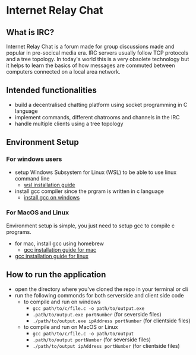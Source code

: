 
# Internet Relay Chat

## What is IRC?
Internet Relay Chat is a forum made for group discussions made and popular in pre-socical media era. IRC servers usually follow TCP protocols and a tree topology. In today's world this is a very obsolete technology but it helps to learn the basics of how messages are commuted between computers connected on a local area network.

## Intended functionalities
+ build a decentralised chatting platform using socket programming in C language
+ implement commands, different chatrooms and channels in the IRC
+ handle multiple clients using a tree topology

## Environment Setup

### For windows users
+ setup Windows Subsystem for Linux (WSL) to be able to use linux command line
  + [wsl installation guide](https://learn.microsoft.com/en-us/windows/wsl/install "guide")
+ install gcc compiler since the prgram is written in c language
  + [install gcc on windows](https://www.scaler.com/topics/c/c-compiler-for-windows/)

### For MacOS and Linux
Environment setup is simple, you just need to setup gcc to compile c programs.
+ for mac, install gcc using homebrew 
  - [gcc installation guide for mac](https://www.scaler.com/topics/c/c-compiler-for-windows/)
+ [gcc installation guide for linux](https://www.geeksforgeeks.org/how-to-install-gcc-compiler-on-linux/)

## How to run the application
+ open the directory where you've cloned the repo in your terminal or cli
+ run the following commonds for both serverside and client side code
  + to compile and run on windows
    - `gcc path/to/c/file.c -o path/to/output.exe` 
    - `.path/to/output.exe portNumber` (for severside files)
    - `./path/to/output.exe ipAddress portNumber` (for clientside files)
  + to compile and run on MacOS or Linux
    - `gcc path/to/c/file.c -o path/to/output` 
    - `.path/to/output portNumber` (for severside files)
    - `./path/to/output ipAddress portNumber` (for clientside files)


